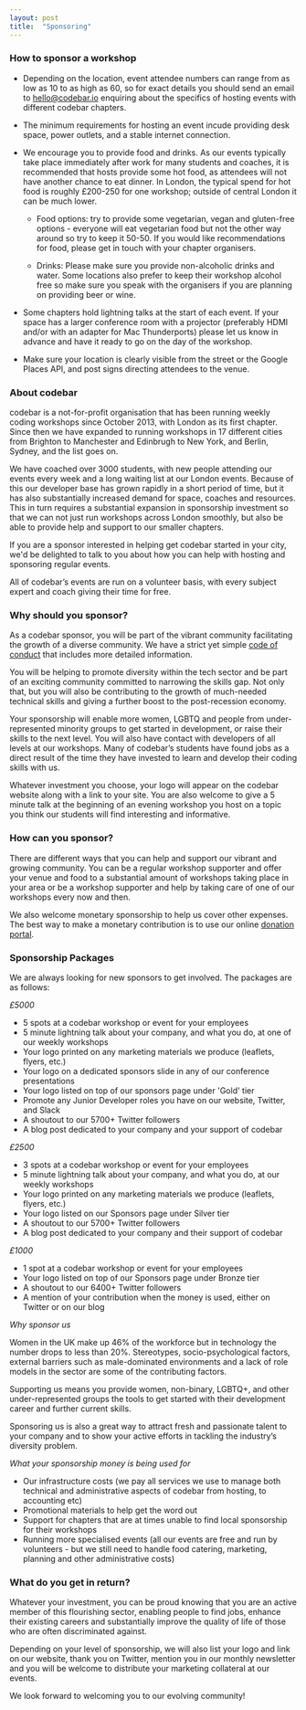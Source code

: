 ```yaml
---
layout: post
title:  "Sponsoring"
---
```


### How to sponsor a workshop

- Depending on the location, event attendee numbers can range from as low as 10 to as high as 60, so for exact details you should send an email to hello@codebar.io enquiring about the specifics of hosting events with different codebar chapters.

- The minimum requirements for hosting an event incude providing desk space, power outlets, and a stable internet connection.

- We encourage you to provide food and drinks. As our events typically take place immediately after work for many students and coaches, it is recommended that hosts provide some hot food, as attendees will not have another chance to eat dinner. In London, the typical spend for hot food is roughly £200-250 for one workshop; outside of central London it can be much lower.

  - Food options: try to provide some vegetarian, vegan and gluten-free options - everyone will eat vegetarian food but not the other way around so try to keep it 50-50. If you would like recommendations for food, please get in touch with your chapter organisers.
  
  - Drinks: Please make sure you provide non-alcoholic drinks and water. Some locations also prefer to keep their workshop alcohol free so make sure you speak with the organisers if you are planning on providing beer or wine.


- Some chapters hold lightning talks at the start of each event. If your space has a larger conference room with a projector (preferably HDMI and/or with an adapter for Mac Thunderports) please let us know in advance and have it ready to go on the day of the workshop.

- Make sure your location is clearly visible from the street or the Google Places API, and post signs directing attendees to the venue.

### About codebar

codebar is a not-for-profit organisation that has been running weekly coding workshops since October 2013, with London as its first chapter. Since then we have expanded to running workshops in 17 different cities from Brighton to Manchester and Edinbrugh to New York, and Berlin, Sydney, and the list goes on.

We have coached over 3000 students, with new people attending our events every week and a long waiting list at our London events. Because of this our developer base has grown rapidly in a short period of time, but it has also substantially increased demand for space, coaches and resources. This in turn requires a substantial expansion in sponsorship investment so that we can not just run workshops across London smoothly, but also be able to provide help and support to our smaller chapters.

If you are a sponsor interested in helping get codebar started in your city, we'd be delighted to talk to you about how you can help with hosting and sponsoring regular events.

All of codebar’s events are run on a volunteer basis, with every subject expert and coach giving their time for free.

### Why should you sponsor?

As a codebar sponsor, you will be part of the vibrant community facilitating the growth of a diverse community. We have a strict yet simple [code of conduct](https://codebar.io/code-of-conduct) that includes more detailed information.

You will be helping to promote diversity within the tech sector and be part of an exciting community committed to narrowing the skills gap. Not only that, but you will also be contributing to the growth of much-needed technical skills and giving a further boost to the post-recession economy.

Your sponsorship will enable more women, LGBTQ and people from under-represented minority groups to get started in development, or raise their skills to the next level. You will also have contact with developers of all levels at our workshops. Many of codebar’s students have found jobs as a direct result of the time they have invested to learn and develop their coding skills with us.

Whatever investment you choose, your logo will appear on the codebar website along with a link to your site. You are also welcome to give a 5 minute talk at the beginning of an evening workshop you host on a topic you think our students will find interesting and informative.


### How can you sponsor?

There are different ways that you can help and support our vibrant and growing community. You can be a regular workshop supporter and offer your venue and food to a substantial amount of workshops taking place in your area or be a workshop supporter and help by taking care of one of our workshops every now and then.

We also welcome monetary sponsorship to help us cover other expenses. The best way to make a monetary contribution is to use our online [donation portal](https://donate.codebar.io).


### Sponsorship Packages

We are always looking for new sponsors to get involved. The packages are as follows:

*£5000*

- 5 spots at a codebar workshop or event for your employees
- 5 minute lightning talk about your company, and what you do, at one of our weekly workshops
- Your logo printed on any marketing materials we produce (leaflets, flyers, etc.)
- Your logo on a dedicated sponsors slide in any of our conference presentations
- Your logo listed on top of our sponsors page under 'Gold' tier
- Promote any Junior Developer roles you have on our website, Twitter, and Slack
- A shoutout to our 5700+ Twitter followers
- A blog post dedicated to your company and your support of codebar

*£2500*

- 3 spots at a codebar workshop or event for your employees
- 5 minute lightning talk about your company, and what you do, at our weekly workshops
- Your logo printed on any marketing materials we produce (leaflets, flyers, etc.)
- Your logo listed on our Sponsors page under Silver tier
- A shoutout to our 5700+ Twitter followers
- A blog post dedicated to your company and their support of codebar


*£1000*

- 1 spot at a codebar workshop or event for your employees
- Your logo listed on top of our Sponsors page under Bronze tier
- A shoutout to our 6400+ Twitter followers
- A mention of your contribution when the money is used, either on Twitter or on our blog


*Why sponsor us*

Women in the UK make up 46% of the workforce but in technology the number drops to less than 20%. Stereotypes, socio-psychological factors, external barriers such as male-dominated environments and a lack of role models in the sector are some of the contributing factors.

Supporting us means you provide women, non-binary, LGBTQ+, and other under-represented groups the tools to get started with their development career and further current skills.

Sponsoring us is also a great way to attract fresh and passionate talent to your company and to show your active efforts in tackling the industry’s diversity problem.


*What your sponsorship money is being used for*

- Our infrastructure costs (we pay all services we use to manage both technical and administrative aspects of codebar from hosting, to accounting etc)
- Promotional materials to help get the word out
- Support for chapters that are at times unable to find local sponsorship for their workshops
- Running more specialised events (all our events are free and run by volunteers - but we still need to handle food catering, marketing, planning and other administrative costs)

### What do you get in return?

Whatever your investment, you can be proud knowing that you are an active member of this flourishing sector, enabling people to find jobs, enhance their existing careers and substantially improve the quality of life of those who are often discriminated against.

Depending on your level of sponsorship, we will also list your logo and link on our website, thank you on Twitter, mention you in our monthly newsletter and you will be welcome to distribute your marketing collateral at our events.

We look forward to welcoming you to our evolving community!
